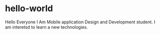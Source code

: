 # hello-world
Hello Everyone
I Am Mobile application Design and Development student. I am interetsd to learn a new technologies.   
